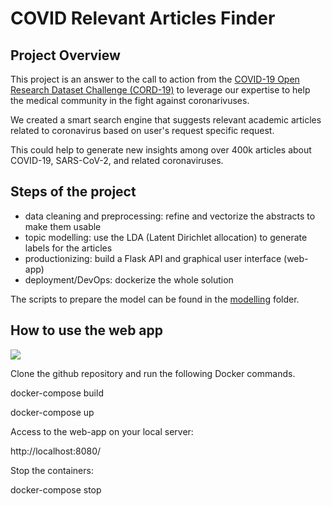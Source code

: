 # COVID Relevant Articles Finder

## Project Overview

This project is an answer to the call to action from the [COVID-19 Open Research Dataset Challenge (CORD-19)](https://www.kaggle.com/allen-institute-for-ai/CORD-19-research-challenge) to leverage our expertise to help the medical community in the fight against coronarivuses.

We created a smart search engine that suggests relevant academic articles related to coronavirus based on user's request specific request.

This could help to generate new insights among over 400k articles about COVID-19, SARS-CoV-2, and related coronaviruses.

## Steps of the project

- data cleaning and preprocessing: refine and vectorize the abstracts to make them usable
- topic modelling: use the LDA (Latent Dirichlet allocation) to generate labels for the articles
- productionizing: build a Flask API and graphical user interface (web-app)
- deployment/DevOps: dockerize the whole solution

The scripts to prepare the model can be found in the [modelling](https://github.com/Thibault-Mattera/COVID-Relevant_Articles-Finder/tree/master/modelling) folder.

## How to use the web app

![](/images/covid-app-demo.gif)

Clone the github repository and run the following Docker commands.

docker-compose build

docker-compose up

Access to the web-app on your local server:

http://localhost:8080/

Stop the containers:

docker-compose stop
